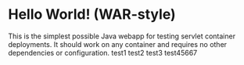 Hello World! (WAR-style)
===============

This is the simplest possible Java webapp for testing servlet container deployments.  It should work on any container and requires no other dependencies or configuration.
test1
test2
test3
test45667
